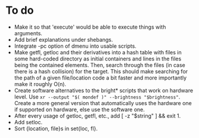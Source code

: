 # To do
- Make it so that 'execute' would be able to execute things with arguments.
- Add brief explanations under shebangs.
- Integrate -pc option of dmenu into usable scripts.
- Make getfl, getloc and their derivatives into a hash table with files in some hard-coded directory as initial containers and lines in the files being the contained elements. Then, search through the files (in case there is a hash collision) for the target. This should make searching for the path of a given file/location code a bit faster and more importantly make it roughly O(n).
- Create software alternatives to the bright\* scripts that work on hardware level. Use `xr --output "$( mondef )" --brightness "$brightness"`. Create a more general version that automatically uses the hardware one if supported on hardware, else use the software one.
- After every usage of getloc, getfl, etc., add [ -z "$string" ] && exit 1.
- Add setloc.
- Sort {location, file}s in set{loc, fl}.
